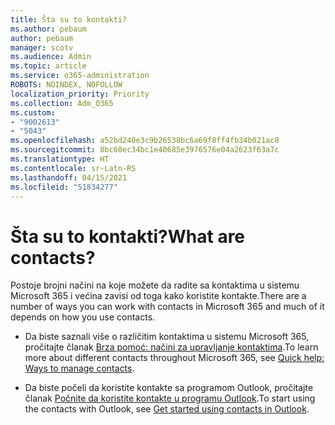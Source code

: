 ```yaml
---
title: Šta su to kontakti?
ms.author: pebaum
author: pebaum
manager: scotv
ms.audience: Admin
ms.topic: article
ms.service: o365-administration
ROBOTS: NOINDEX, NOFOLLOW
localization_priority: Priority
ms.collection: Adm_O365
ms.custom:
- "9002613"
- "5043"
ms.openlocfilehash: a52bd240e3c9b26538bc6a69f8ff4fb34b021ac8
ms.sourcegitcommit: 8bc60ec34bc1e40685e3976576e04a2623f63a7c
ms.translationtype: HT
ms.contentlocale: sr-Latn-RS
ms.lasthandoff: 04/15/2021
ms.locfileid: "51834277"
---
```

# <a name="what-are-contacts"></a><span data-ttu-id="4edb5-102">Šta su to kontakti?</span><span class="sxs-lookup"><span data-stu-id="4edb5-102">What are contacts?</span></span>

<span data-ttu-id="4edb5-103">Postoje brojni načini na koje možete da radite sa kontaktima u sistemu Microsoft 365 i većina zavisi od toga kako koristite kontakte.</span><span class="sxs-lookup"><span data-stu-id="4edb5-103">There are a number of ways you can work with contacts in Microsoft 365 and much of it depends on how you use contacts.</span></span>

- <span data-ttu-id="4edb5-104">Da biste saznali više o različitim kontaktima u sistemu Microsoft 365, pročitajte članak [Brza pomoć: načini za upravljanje kontaktima](https://docs.microsoft.com/microsoft-365/admin/misc/ways-to-manage-contacts?view=o365-worldwide).</span><span class="sxs-lookup"><span data-stu-id="4edb5-104">To learn more about different contacts throughout Microsoft 365, see [Quick help: Ways to manage contacts](https://docs.microsoft.com/microsoft-365/admin/misc/ways-to-manage-contacts?view=o365-worldwide).</span></span>

- <span data-ttu-id="4edb5-105">Da biste počeli da koristite kontakte sa programom Outlook, pročitajte članak [Počnite da koristite kontakte u programu Outlook](https://support.office.com/article/using-contacts-people-in-outlook-on-the-web-1e3438c7-26b2-420c-87de-3cea9d31b5cb?WT.mc_id=365AdminCSH&ui=en-US&rs=en-US&ad=US).</span><span class="sxs-lookup"><span data-stu-id="4edb5-105">To start using the contacts with Outlook, see [Get started using contacts in Outlook](https://support.office.com/article/using-contacts-people-in-outlook-on-the-web-1e3438c7-26b2-420c-87de-3cea9d31b5cb?WT.mc_id=365AdminCSH&ui=en-US&rs=en-US&ad=US).</span></span>
